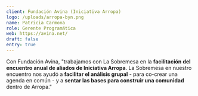 ```yaml
---
client: Fundación Avina (Iniciativa Arropa)
logo: /uploads/arropa-byn.png
name: Patricia Carmona
role: Gerente Programática
web: https://avina.net/
draft: false
entry: true
---
```

<!--StartFragment-->

Con Fundación Avina, "trabajamos con La Sobremesa en la **facilitación del encuentro anual de aliados de Iniciativa Arropa**. La Sobremesa en nuestro encuentro nos ayudó a **facilitar el análisis grupal** - para co-crear una agenda en común - y a **sentar las bases para construir una comunidad** dentro de Arropa."

<!--EndFragment-->